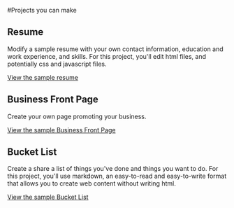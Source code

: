 #Projects you can make

## Resume
Modify a sample resume with your own contact information, education and work experience, and skills. For this project, you'll edit html files, and potentially css and javascript files.

[View the sample resume](http://mozilla.github.io/web-lit-training/resume/resume.html)
## Business Front Page
Create your own page promoting your business.

[View the sample Business Front Page]()

## Bucket List
Create a share a list of things you've done and things you want to do. For this project, you'll use markdown, an easy-to-read and easy-to-write format that allows you to create web content without writing html. 

[View the sample Bucket List]()

